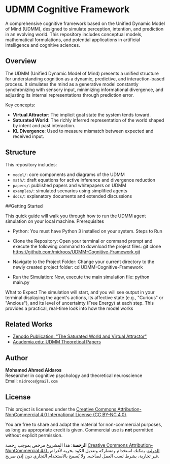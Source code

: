 # UDMM Cognitive Framework

A comprehensive cognitive framework based on the Unified Dynamic Model of Mind (UDMM), designed to simulate perception, intention, and prediction in an evolving world. This repository includes conceptual models, mathematical formulations, and potential applications in artificial intelligence and cognitive sciences.

## Overview

The UDMM (Unified Dynamic Model of Mind) presents a unified structure for understanding cognition as a dynamic, predictive, and interaction-based process. It simulates the mind as a generative model constantly synchronizing with sensory input, minimizing informational divergence, and adjusting its internal representations through prediction error.

Key concepts:
- **Virtual Attractor**: The implicit goal state the system tends toward.
- **Saturated World**: The richly inferred representation of the world shaped by intent and past interaction.
- **KL Divergence**: Used to measure mismatch between expected and received input.

## Structure

This repository includes:
- `model/`: core components and diagrams of the UDMM
- `math/`: draft equations for active inference and divergence reduction
- `papers/`: published papers and whitepapers on UDMM
- `examples/`: simulated scenarios using simplified agents
- `docs/`: explanatory documents and extended discussions

##Getting Started

This quick guide will walk you through how to run the UDMM agent simulation on your local machine.
Prerequisites
 * Python: You must have Python 3 installed on your system.
Steps to Run
 * Clone the Repository:
   Open your terminal or command prompt and execute the following command to download the project files:
   git clone https://github.com/midroos/UDMM-Cognitive-Framework.git

 * Navigate to the Project Folder:
   Change your current directory to the newly created project folder:
   cd UDMM-Cognitive-Framework

 * Run the Simulation:
   Now, execute the main simulation file:
   python main.py

What to Expect
The simulation will start, and you will see output in your terminal displaying the agent's actions, its affective state (e.g., "Curious" or "Anxious"), and its level of uncertainty (Free Energy) at each step. This provides a practical, real-time look into how the model works

## Related Works

- [Zenodo Publication: "The Saturated World and Virtual Attractor"](https://doi.org/10.5281/zenodo.15685254)
- [Academia.edu: UDMM Theoretical Papers](https://independent.academia.edu/MohamedAidaros)

## Author

**Mohamed Ahmed Aidaros**  
Researcher in cognitive psychology and theoretical neuroscience  
Email: `midroos@gmail.com`

## License

This project is licensed under the [Creative Commons Attribution-NonCommercial 4.0 International License (CC BY-NC 4.0)](https://creativecommons.org/licenses/by-nc/4.0/).

You are free to share and adapt the material for non-commercial purposes, as long as appropriate credit is given. Commercial use is **not** permitted without explicit permission.

**الرخصة**: هذا المشروع مرخص بموجب رخصة [Creative Commons Attribution-NonCommercial 4.0 الدولية](https://creativecommons.org/licenses/by-nc/4.0/deed.ar). يمكنك استخدام ومشاركة وتعديل الكود بحرية لأغراض غير تجارية، بشرط نَسب العمل لصاحبه. ولا يُسمح بالاستخدام التجاري دون إذن صريح.
